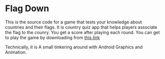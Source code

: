# Flag Down

This is the source code for a game that tests your knowledge about countries and their flags.
It is country quiz app that helps players associate the flag to the counry.
You get a score after playing each round.
You can get to play the game by downloading from [this link](http://bit.ly/flagQuizGame)

Technically, it is A small tinkering around with Android Graphics and Animation.

